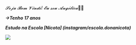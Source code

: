 _𝓢𝓮𝓳𝓪 𝓑𝓮𝓶 𝓥𝓲𝓷𝓭𝓸! 𝓔𝓾 𝓼𝓸𝓾 𝓐𝓷𝓰𝓮́𝓵𝓲𝓬𝓪_💙🌠

**_→Tenho 17 anos_**

**_Estudo na Escola [Nicota] (instagram/escola.donanicota)_**

![](https://media1.tenor.com/m/Nd29ocoxViwAAAAC/melanie-martinez-the-voice.gif)
